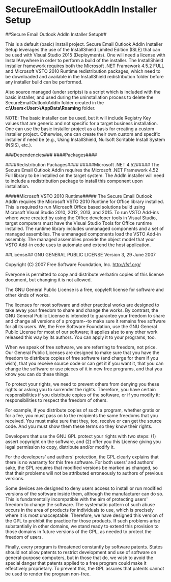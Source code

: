# SecureEmailOutlookAddIn Installer Setup
##Secure Email Outlook AddIn Installer Setup##

This is a default (basic) install project.  Secure Email Outlook AddIn Installer Setup leverages the use of the InstallShield Limited Edition (ISLE) that can be used with Visual Studio 2015 (Deployments).  One will need a license with InstallAnywhere in order to perform a build of the installer.  The InstallShield installer framework requires both the Microsoft .NET Framework 4.5.2 FULL and Microsoft VSTO 2010 Runtime redistribution packages, which need to be downloaded and available in the InstallShield redistribution folder before any installer build can be performed.

Also source managed (under scripts) is a script which is included with the basic installer, and used during the uninstallation process to delete the SecureEmailOutlookAddIn folder created in the **c:\Users\<User>\AppData\Roaming** folder. 

NOTE:  The basic installer can be used, but it will include Registry Key values that are generic and not specific for a target business installation.  One can use the basic installer project as a basis for creating a custom installer project.  Otherwise, one can create their own custom and specific installer if need be (e.g., Using InstallShield, Nullsoft Scritable Install System (NSIS), etc.). 


###Dependencies###
####Packages####

####Redistribution Packages####
#####Microsoft .NET 4.52#####
The Secure Email Outlook AddIn requires the Microsoft .NET Framework 4.52 Full library to be installed on the target system.  The AddIn installer will need to include a redistribution package to install this component upon installation.

#####Microsoft VSTO 2010 Runtime#####
The Secure Email Outlook AddIn requires the Microsoft VSTO 2010 Runtime for Office library installed.  This is required to run Microsoft Office based solutions build using Microsoft Visual Studio 2010, 2012, 2013, and 2015.  To run VSTO Add-ins where were created by using the Office developer tools in Visual Studio, target computers must have the Visual Studio Tools for Office runtime installed.  The runtime library includes unmanaged components and a set of managed assemblies. The unmanaged components load the VSTO Add-in assembly.  The managed assemblies provide the object model that your VSTO Add-in code uses to automate and extend the host application.

##License##
GNU GENERAL PUBLIC LICENSE
Version 3, 29 June 2007

Copyright (C) 2007 Free Software Foundation, Inc. <http://fsf.org/>

Everyone is permitted to copy and distribute verbatim copies
of this license document, but changing it is not allowed.

The GNU General Public License is a free, copyleft license for
software and other kinds of works.

The licenses for most software and other practical works are designed
to take away your freedom to share and change the works.  By contrast,
the GNU General Public License is intended to guarantee your freedom to
share and change all versions of a program--to make sure it remains free
software for all its users.  We, the Free Software Foundation, use the
GNU General Public License for most of our software; it applies also to
any other work released this way by its authors.  You can apply it to
your programs, too.

When we speak of free software, we are referring to freedom, not
price.  Our General Public Licenses are designed to make sure that you
have the freedom to distribute copies of free software (and charge for
them if you wish), that you receive source code or can get it if you
want it, that you can change the software or use pieces of it in new
free programs, and that you know you can do these things.

To protect your rights, we need to prevent others from denying you
these rights or asking you to surrender the rights.  Therefore, you have
certain responsibilities if you distribute copies of the software, or if
you modify it: responsibilities to respect the freedom of others.

For example, if you distribute copies of such a program, whether
gratis or for a fee, you must pass on to the recipients the same
freedoms that you received.  You must make sure that they, too, receive
or can get the source code.  And you must show them these terms so they
know their rights.

Developers that use the GNU GPL protect your rights with two steps:
(1) assert copyright on the software, and (2) offer you this License
giving you legal permission to copy, distribute and/or modify it.

For the developers' and authors' protection, the GPL clearly explains
that there is no warranty for this free software.  For both users' and
authors' sake, the GPL requires that modified versions be marked as
changed, so that their problems will not be attributed erroneously to
authors of previous versions.

Some devices are designed to deny users access to install or run
modified versions of the software inside them, although the manufacturer
can do so.  This is fundamentally incompatible with the aim of
protecting users' freedom to change the software.  The systematic
pattern of such abuse occurs in the area of products for individuals to
use, which is precisely where it is most unacceptable.  Therefore, we
have designed this version of the GPL to prohibit the practice for those
products.  If such problems arise substantially in other domains, we
stand ready to extend this provision to those domains in future versions
of the GPL, as needed to protect the freedom of users.

Finally, every program is threatened constantly by software patents.
States should not allow patents to restrict development and use of
software on general-purpose computers, but in those that do, we wish to
avoid the special danger that patents applied to a free program could
make it effectively proprietary.  To prevent this, the GPL assures that
patents cannot be used to render the program non-free.

